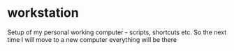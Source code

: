# workstation
Setup of my personal working computer - scripts, shortcuts etc. So the next time I will move to a new computer everything will be there
